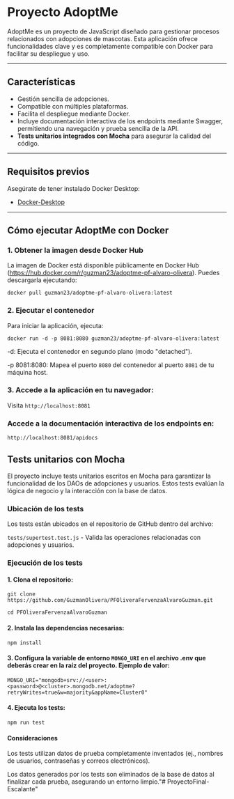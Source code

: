 # Proyecto AdoptMe

AdoptMe es un proyecto de JavaScript diseñado para gestionar procesos relacionados con adopciones de mascotas. Esta aplicación ofrece funcionalidades clave y es completamente compatible con Docker para facilitar su despliegue y uso.

---

## **Características**

- Gestión sencilla de adopciones.
- Compatible con múltiples plataformas.
- Facilita el despliegue mediante Docker.
- Incluye documentación interactiva de los endpoints mediante Swagger, permitiendo una navegación y prueba sencilla de la API.
- **Tests unitarios integrados con Mocha** para asegurar la calidad del código.

---

## **Requisitos previos**

Asegúrate de tener instalado Docker Desktop:
- [Docker-Desktop](https://www.docker.com/get-started)

---

## **Cómo ejecutar AdoptMe con Docker**

### **1. Obtener la imagen desde Docker Hub**

La imagen de Docker está disponible públicamente en Docker Hub (https://hub.docker.com/r/guzman23/adoptme-pf-alvaro-olivera). Puedes descargarla ejecutando:

`docker pull guzman23/adoptme-pf-alvaro-olivera:latest`

### 2. Ejecutar el contenedor

Para iniciar la aplicación, ejecuta:

`docker run -d -p 8081:8080 guzman23/adoptme-pf-alvaro-olivera:latest`

-d: Ejecuta el contenedor en segundo plano (modo "detached").

-p 8081:8080: Mapea el puerto `8080` del contenedor al puerto `8081` de tu máquina host.

### 3. Accede a la aplicación en tu navegador:

Visita `http://localhost:8081`

### Accede a la documentación interactiva de los endpoints en:  

`http://localhost:8081/apidocs`

## Tests unitarios con Mocha

El proyecto incluye tests unitarios escritos en Mocha para garantizar la funcionalidad de los DAOs de adopciones y usuarios. Estos tests evalúan la lógica de negocio y la interacción con la base de datos.

### Ubicación de los tests

Los tests están ubicados en el repositorio de GitHub dentro del archivo:

`tests/supertest.test.js` - Valida las operaciones relacionadas con adopciones y usuarios.

### Ejecución de los tests

#### 1. Clona el repositorio:

`git clone https://github.com/GuzmanOlivera/PFOliveraFervenzaAlvaroGuzman.git`

`cd PFOliveraFervenzaAlvaroGuzman`

#### 2. Instala las dependencias necesarias:

`npm install`

#### 3. Configura la variable de entorno `MONGO_URI` en el archivo .env que deberás crear en la raíz del proyecto. Ejemplo de valor:

`MONGO_URI="mongodb+srv://<user>:<password>@<cluster>.mongodb.net/adoptme?retryWrites=true&w=majority&appName=Cluster0"`

#### 4. Ejecuta los tests:

`npm run test`

#### Consideraciones

Los tests utilizan datos de prueba completamente inventados (ej., nombres de usuarios, contraseñas y correos electrónicos).

Los datos generados por los tests son eliminados de la base de datos al finalizar cada prueba, asegurando un entorno limpio."# ProyectoFinal-Escalante" 

